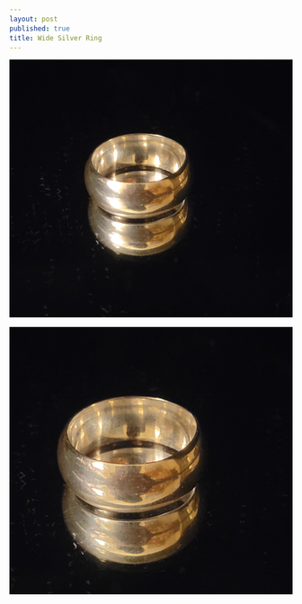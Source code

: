 ```yaml
---
layout: post
published: true
title: Wide Silver Ring
---
```

![round_silver_8-0.jpg](/images/jewelry/rings/round_silver_8-0.jpg)
<!--more-->
![round_silver_8-0.jpg](/images/jewelry/rings/round_silver_8-1.jpg)
